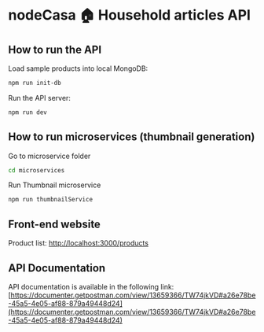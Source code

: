 # nodeCasa 🏠 Household articles API

## How to run the API

Load sample products into local MongoDB:

```bash
npm run init-db
```

Run the API server:

```bash
npm run dev
```

## How to run microservices (thumbnail generation)

Go to microservice folder

```bash
cd microservices
```

Run Thumbnail microservice

```bash
npm run thumbnailService
```

## Front-end website

Product list: [http://localhost:3000/products](http://localhost:3000/products)

## API Documentation

API documentation is available in the following link: [https://documenter.getpostman.com/view/13659366/TW74jkVD#a26e78be-45a5-4e05-af88-879a49448d24](https://documenter.getpostman.com/view/13659366/TW74jkVD#a26e78be-45a5-4e05-af88-879a49448d24)
